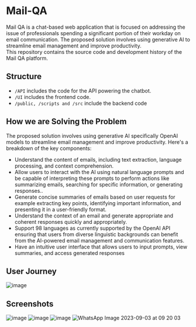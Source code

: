 # Mail-QA
Mail QA is a chat-based web application that is focused on addressing the issue of professionals spending a significant portion of their workday on email communication. 
The proposed solution involves using generative AI to streamline email management and improve productivity.<br>
This repository contains the source code and development history of the Mail QA platform.

## Structure
- ```/API``` includes the code for the API powering the chatbot.
- ```/UI``` includes the frontend code.
- ```/public, /scripts and /src``` include the backend code

## How we are Solving the Problem
The proposed solution involves using generative AI specifically OpenAI models to streamline email management
and improve productivity. Here's a breakdown of the key components:
- Understand the content of emails, including text extraction, language processing,
and context comprehension.
- Allow users to interact with the AI using natural language prompts and be
capable of interpreting these prompts to perform actions like summarizing emails,
searching for specific information, or generating responses..
- Generate concise summaries of emails based on user requests for example
extracting key points, identifying important information, and presenting it in a
user-friendly format.
- Understand the context of an email and generate appropriate and coherent
responses quickly and appropriately.
- Support 98 languages as currently supported by the OpenAI API ensuring that
users from diverse linguistic backgrounds can benefit from the AI-powered email
management and communication features.
- Have an intuitive user interface that allows users to input prompts, view
summaries, and access generated responses

## User Journey
![image](https://github.com/KevKibe/Mail-QA/assets/86055894/dc39adba-d6b2-4885-b26b-a5a16f66aaf8)

## Screenshots
![image](https://github.com/KevKibe/Mail-QA/assets/86055894/3c23e9db-3860-41d2-9dec-1a558ff3f2ff)
![image](https://github.com/KevKibe/Mail-QA/assets/86055894/2fe4d239-0344-4123-a4e2-236c43136294)
![image](https://github.com/KevKibe/Mail-QA/assets/86055894/992b074d-b796-429e-b415-6607a464ea97)
![WhatsApp Image 2023-09-03 at 09 20 03](https://github.com/KevKibe/Mail-QA/assets/86055894/1e468c53-eed8-4b34-989d-201dacc64645)



